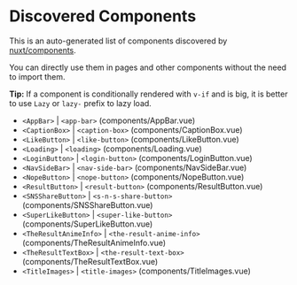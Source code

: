 # Discovered Components

This is an auto-generated list of components discovered by [nuxt/components](https://github.com/nuxt/components).

You can directly use them in pages and other components without the need to import them.

**Tip:** If a component is conditionally rendered with `v-if` and is big, it is better to use `Lazy` or `lazy-` prefix to lazy load.

- `<AppBar>` | `<app-bar>` (components/AppBar.vue)
- `<CaptionBox>` | `<caption-box>` (components/CaptionBox.vue)
- `<LikeButton>` | `<like-button>` (components/LikeButton.vue)
- `<Loading>` | `<loading>` (components/Loading.vue)
- `<LoginButton>` | `<login-button>` (components/LoginButton.vue)
- `<NavSideBar>` | `<nav-side-bar>` (components/NavSideBar.vue)
- `<NopeButton>` | `<nope-button>` (components/NopeButton.vue)
- `<ResultButton>` | `<result-button>` (components/ResultButton.vue)
- `<SNSShareButton>` | `<s-n-s-share-button>` (components/SNSShareButton.vue)
- `<SuperLikeButton>` | `<super-like-button>` (components/SuperLikeButton.vue)
- `<TheResultAnimeInfo>` | `<the-result-anime-info>` (components/TheResultAnimeInfo.vue)
- `<TheResultTextBox>` | `<the-result-text-box>` (components/TheResultTextBox.vue)
- `<TitleImages>` | `<title-images>` (components/TitleImages.vue)
